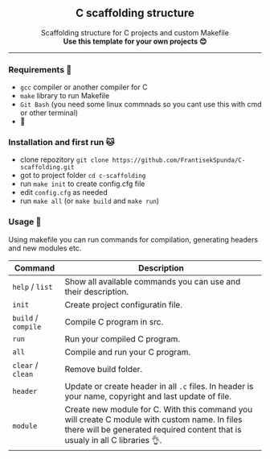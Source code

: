 <h2 align="center">C scaffolding structure</h2>
<p align="center">
  Scaffolding structure for C projects and custom Makefile
  <br>
  <strong align="center">Use this template for your own projects 😊</strong>
</p>

---

### Requirements 🧾

- `gcc` compiler or another compiler for C
- `make` library to run Makefile
- `Git Bash` (you need some linux commnads so you cant use this with cmd or other terminal)
- 🧠

### Installation and first run 🐱

- clone repozitory `git clone https://github.com/FrantisekSpunda/C-scaffolding.git`
- got to project folder `cd c-scaffolding`
- run `make init` to create config.cfg file
- edit `config.cfg` as needed
- run `make all` (or `make build` and `make run`)

### Usage 🐔

Using makefile you can run commands for compilation, generating headers and new modules etc.

| Command             | Description                                                                                                                                                                   |
| ------------------- | ----------------------------------------------------------------------------------------------------------------------------------------------------------------------------- |
| `help` / `list`     | Show all available commands you can use and their description.                                                                                                                |
| `init`              | Create project configuratin file.                                                                                                                                             |
| `build` / `compile` | Compile C program in src.                                                                                                                                                     |
| `run`               | Run your compiled C program.                                                                                                                                                  |
| `all`               | Compile and run your C program.                                                                                                                                               |
| `clear` / `clean`   | Remove build folder.                                                                                                                                                          |
| `header`            | Update or create header in all `.c` files. In header is your name, copyright and last update of file.                                                                         |
| `module`            | Create new module for C. With this command you will create C module with custom name. In files there will be generated required content that is usualy in all C libraries 👌. |
